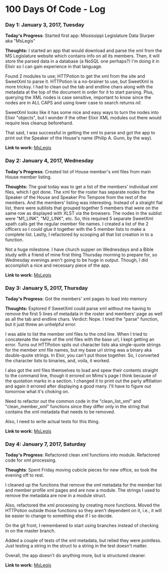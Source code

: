 # 100 Days Of Code - Log

### Day 1: January 3, 2017, Tuesday

**Today's Progress**:
Started first app: Mississippi Legislature Data Slurper aka "MsLegis"

**Thoughts:**
I started an app that would download and parse the xml from the
MS Legislature website which contains info on all its members. Then, it will store
the parsed data in a database (a NoSQL one perhaps?) I'm doing it in Elixir
so I can gain experience in that language.

Found 2 modules to use; HTTPotion to get the xml from the site and SweetXml to parse it.
HTTPotion is a no-brainer to use, but SweetXml is more tricksy. I had to clean out
the tab and endline chars along with the metadata at the top of the document in
order for it to start parsing. Plus, querying the XML nodes is case sensitive,
important to know since the nodes are in ALL CAPS and using lower case to search
returns _nil_.

SweetXml looks like it has some nice and easy ways to turn the nodes into Elixir
"objects", but I wonder if the other Elixir XML modules out there would require
less cleanup beforehand.

That said, I was successful in getting the xml to parse and got the app to print out the
Speaker of the House's name (Philip A. Gunn, by the way).

**Link to work:** [MsLegis](https://github.com/patrickcarver/Mississippi-Legislature-Data-Slurper)

### Day 2: January 4, 2017, Wednesday

**Today's Progress**:
Created list of House member's xml files from main House member listing.

**Thoughts:**
The goal today was to get a list of the members' individual xml files, which I got done.
The xml for the roster has separate nodes for the Speaker of the House and Speaker Pro Tempore from the rest of the members. And the members' listing was interesting.
Instead of a straight flat list, there were sublists that grouped together 5 members
that were on the same row as displayed with XLST via the browsers. The nodes in the
sublist were "M1_LINK", "M2_LINK", etc. So, this required 5 separate SweetXml
xpath calls get the regular member file names. I created a list of the 2 officers
so I could glue it together with the 5 member lists to make a complete list.
Lastly, I refactored by scooping all that list creation in to a function.

Not a huge milestone. I have church supper on Wednesdays and a Bible study with a
friend of mine first thing Thursday morning to prepare for, so Wednesday evenings
aren't going to be huge in output. Though, I did accomplish a nice and
necessary piece of the app.

**Link to work:** [MsLegis](https://github.com/patrickcarver/Mississippi-Legislature-Data-Slurper)

### Day 3: January 5, 2017, Thursday

**Today's Progress**:
Got the members' xml pages to load into memory

**Thoughts:**
Explored if SweetXml could parse xml without me having to remove the first 5 lines
of metadata in the roster and members' page as well as all the tab and endline chars.  Verdict: Nope. I tried the "parse" function, but it just threw an unhelpful error.

I was able to list the member xml files to the cmd line. When I tried to concatenate
the name of the xml files with the base url, I kept getting an error. Turns out
HTTPotion spits out character lists aka single-quote strings for the member xml
file names, but my base url string was a binary aka double-quote strings. In Elxir,
you can't put those together. So, I converted the character lists to binaries, and,
voila, it worked.

I also got the xml files themselves to load and spew their contents straight to
the command line, though it errored on Mims's page I think because of the quotation
marks in a section. I changed it to print out the party affiliation and again it
errored after displaying a good many. I'll have to figure out tomorrow what it's
choking on.   

Need to refactor out the common code in the "clean_list_xml" and "clean_member_xml"
functions since they differ only in the string that contains the xml metadata that
needs to be removed.

Also, I need to write actual tests for this thing.

**Link to work:** [MsLegis](https://github.com/patrickcarver/Mississippi-Legislature-Data-Slurper)

### Day 4: January 7, 2017, Saturday

**Today's Progress**:
Refactored clean xml functions into module. Refactored code for xml processing.

**Thoughts**:
Spent Friday moving cubicle pieces for new office, so took the evening off to rest.

I cleaned up the functions that remove the xml metadata for the member list and
member profile xml pages and are now a module. The strings I used to remove
the metadata are now in a module struct.

Also, refactored the xml processing by creating more functions. Moved the
HTTPotion outside those functions so they aren't dependent on it, i.e., it will
be easier to change to something else if I so decide.

On the git front, I remembered to start using branches instead of checking in
on the master branch.

Added a couple of tests of the xml metadata, but relied they were pointless.
Just testing a string in the struct to a string in the test doesn't matter.

Overall, the app doesn't do anything more, but is structured cleaner.

**Link to work:** [MsLegis](https://github.com/patrickcarver/Mississippi-Legislature-Data-Slurper)
